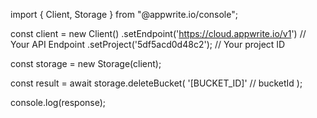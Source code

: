 import { Client, Storage } from "@appwrite.io/console";

const client = new Client()
    .setEndpoint('https://cloud.appwrite.io/v1') // Your API Endpoint
    .setProject('5df5acd0d48c2'); // Your project ID

const storage = new Storage(client);

const result = await storage.deleteBucket(
    '[BUCKET_ID]' // bucketId
);

console.log(response);
